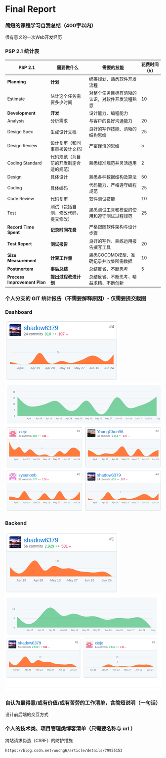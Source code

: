 # Final Report
### 简短的课程学习自我总结（400字以内）
很有意义的一次Web开发经历

### PSP 2.1 统计表

| **PSP 2.1**                  | **需要做什么**           | **需要的技能**               | **花费时间（h）** |
| ---------------------------- | ------------------- | ----------------------- | ----------- |
| **Planning**                 | **计划**              | 统筹规划、熟悉软件开发流程           |             |
| Estimate                     | 估计这个任务需要多少时间        | 对整个任务目标有清晰的认识，对软件开发流程熟悉 | 10          |
| **Development**              | **开发**              | 设计能力、编程能力               |             |
| Analysis                     | 分析需求                | 与客户的良好沟通能力              | 20          |
| Design Spec                  | 生成设计文档              | 良好的写作技能、清晰的结构思维         | 25          |
| Design Review                | 设计复审（和同事审核设计文档）     | 严密谨慎的思维                 | 5           |
| Coding Standard              | 代码规范（为目前的开发制定合适的规范） | 熟悉标准规范并灵活运用             | 2           |
| Design                       | 具体设计                | 熟悉各种数据结构及算法             | 50          |
| Coding                       | 具体编码                | 代码能力、严格遵守编程规范           | 25          |
| Code Review                  | 代码复审                | 软件测试技能                  | 10          |
| Test                         | 测试（包括自测，修改代码，提交修改）  | 熟悉测试工具和模型的使用和遵守测试过程规范   | 25          |
| **Record Time Spent**        | **记录时间花费**          | 严格跟随软件架构与设计步骤           |             |
| **Test Report**              | **测试报告**            | 良好的写作、熟练运用报告撰写工具        | 20          |
| **Size Measurement**         | **计算工作量**           | 熟悉COCOMO模型、准确记录并收集所需数据  | 10          |
| **Postmortem**               | **事后总结**            | 总结反省、不断思考               | 5           |
| **Process Improvement Plan** | **提出过程改进计划**        | 总结反省、不断思考、精益求精、不断创新     |             |

### 个人分支的 GIT 统计报告（不需要解释原因）- 仅需要提交截图
### Dashboard
![](./asset/dashboard_git_15331311.png)
![](./asset/dashboard_git_all.png)

### Backend
![](./asset/backend_git_15331311.png)
![](./asset/backend_git_all.png)

### 自认为最得意/或有价值/或有苦劳的工作清单，含简短说明（一句话）
设计前后端的交互方式

### 个人的技术类、项目管理类博客清单（只需要名称与 url ）
跨站请求伪造（CSRF）的防护措施
```
https://blog.csdn.net/wuchg6/article/details/79955153
```
